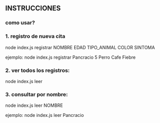 ## INSTRUCCIONES

### como usar?

### 1. registro de nueva cita

node index.js registrar NOMBRE EDAD TIPO_ANIMAL COLOR SINTOMA

ejemplo:
node index.js registrar Pancracio 5 Perro Cafe Fiebre

### 2. ver todos los registros:

node index.js leer

### 3. consultar por nombre:

node index.js leer NOMBRE

ejemplo:
node index.js leer Pancracio
